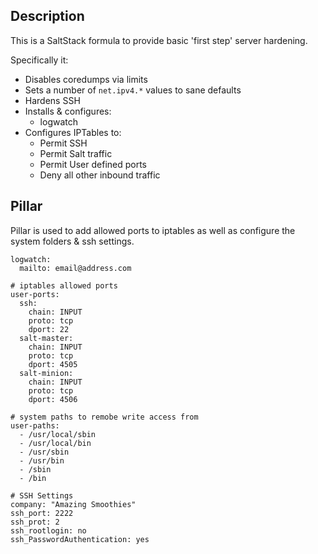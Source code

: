 ## Description

This is a SaltStack formula to provide basic 'first step' server hardening.

Specifically it:

- Disables coredumps via limits
- Sets a number of ```net.ipv4.*``` values to sane defaults
- Hardens SSH
- Installs & configures:
    + logwatch
- Configures IPTables to:
    + Permit SSH
    + Permit Salt traffic
    + Permit User defined ports
    + Deny all other inbound traffic

## Pillar

Pillar is used to add allowed ports to iptables as well as configure the system folders & ssh settings.

```
logwatch:
  mailto: email@address.com

# iptables allowed ports
user-ports:
  ssh:
    chain: INPUT
    proto: tcp
    dport: 22
  salt-master:
    chain: INPUT
    proto: tcp
    dport: 4505
  salt-minion:
    chain: INPUT
    proto: tcp
    dport: 4506

# system paths to remobe write access from
user-paths:
  - /usr/local/sbin
  - /usr/local/bin
  - /usr/sbin
  - /usr/bin
  - /sbin
  - /bin

# SSH Settings
company: "Amazing Smoothies"
ssh_port: 2222
ssh_prot: 2
ssh_rootlogin: no
ssh_PasswordAuthentication: yes
```
